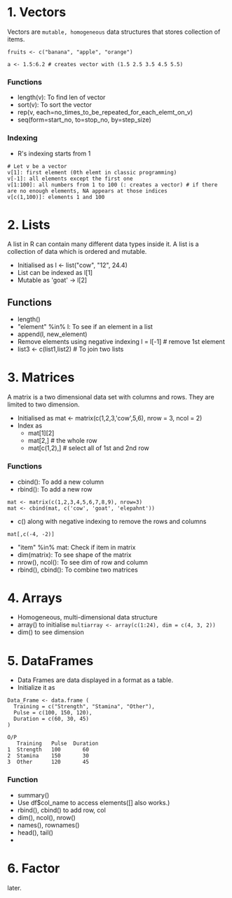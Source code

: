 # 1. Vectors
Vectors are `mutable, homogeneous` data structures that stores collection of items.
```
fruits <- c("banana", "apple", "orange")

a <- 1.5:6.2 # creates vector with (1.5 2.5 3.5 4.5 5.5)
```
### Functions
- length(v): To find len of vector
- sort(v): To sort the vector
- rep(v, each=no_times_to_be_repeated_for_each_elemt_on_v)
- seq(form=start_no, to=stop_no, by=step_size)

### Indexing
- R's indexing starts from 1
```
# Let v be a vector
v[1]: first element (0th elemt in classic programming)
v[-1]: all elements except the first one
v[1:100]: all numbers from 1 to 100 (: creates a vector) # if there are no enough elements, NA appears at those indices
v[c(1,100)]: elements 1 and 100
```

# 2. Lists
A list in R can contain many different data types inside it. A list is a collection of data which is ordered and mutable.

- Initialised as l <- list("cow", "12", 24.4)
- List can be indexed as l[1]
- Mutable as 'goat' -> l[2]

## Functions
- length()
- "element" %in% l: To see if an element in a list
- append(l, new_element)
- Remove elements using negative indexing l = l[-1] # remove 1st element
- list3 <- c(list1,list2) # To join two lists


# 3. Matrices
A matrix is a two dimensional data set with columns and rows. They  are limited to two dimension.

- Initialised as mat <- matrix(c(1,2,3,'cow',5,6), nrow = 3, ncol = 2)
- Index as 
  - mat[1][2]
  - mat[2,] # the whole row
  - mat[c(1,2),] # select all of 1st and 2nd row

### Functions
- cbind(): To add a new column
- rbind(): To add a new row
```
mat <- matrix(c(1,2,3,4,5,6,7,8,9), nrow=3)
mat <- cbind(mat, c('cow', 'goat', 'elepahnt'))
```
- c() along with negative indexing to remove the rows and columns
```
mat[,c(-4, -2)]
```
- "item" %in% mat: Check if item in matrix
- dim(matrix): To see shape of the matrix
- nrow(), ncol(): To see dim of row and column
- rbind(), cbind(): To combine two matrices

# 4. Arrays
- Homogeneous, multi-dimensional data structure
- array() to initialise
```multiarray <- array(c(1:24), dim = c(4, 3, 2))```
- dim() to see dimension

# 5. DataFrames
- Data Frames are data displayed in a format as a table.
- Initialize it as
```
Data_Frame <- data.frame (
  Training = c("Strength", "Stamina", "Other"),
  Pulse = c(100, 150, 120),
  Duration = c(60, 30, 45)
)

O/P
   Training   Pulse  Duration
1  Strength   100       60
2  Stamina    150       30
3  Other      120       45
```


### Function
- summary()
- Use df$col_name to access elements([] also works.)
- rbind(), cbind() to add row, col
- dim(), ncol(), nrow()
- names(), rownames()
- head(), tail()
- 


# 6. Factor
later.